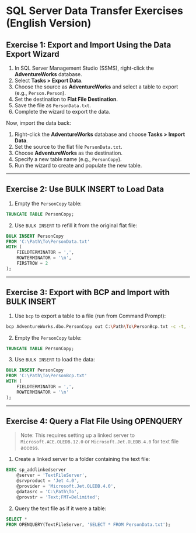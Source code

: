 # SQL Server Data Transfer Exercises (English Version)

## Exercise 1: Export and Import Using the Data Export Wizard

1. In SQL Server Management Studio (SSMS), right-click the **AdventureWorks** database.
2. Select **Tasks > Export Data**.
3. Choose the source as **AdventureWorks** and select a table to export (e.g., `Person.Person`).
4. Set the destination to **Flat File Destination**.
5. Save the file as `PersonData.txt`.
6. Complete the wizard to export the data.

Now, import the data back:

1. Right-click the **AdventureWorks** database and choose **Tasks > Import Data**.
2. Set the source to the flat file `PersonData.txt`.
3. Choose **AdventureWorks** as the destination.
4. Specify a new table name (e.g., `PersonCopy`).
5. Run the wizard to create and populate the new table.

---

## Exercise 2: Use BULK INSERT to Load Data

1. Empty the `PersonCopy` table:

```sql
TRUNCATE TABLE PersonCopy;
```

2. Use `BULK INSERT` to refill it from the original flat file:

```sql
BULK INSERT PersonCopy
FROM 'C:\Path\To\PersonData.txt'
WITH (
    FIELDTERMINATOR = ',',
    ROWTERMINATOR = '\n',
    FIRSTROW = 2
);
```

---

## Exercise 3: Export with BCP and Import with BULK INSERT

1. Use `bcp` to export a table to a file (run from Command Prompt):

```bash
bcp AdventureWorks.dbo.PersonCopy out C:\Path\To\PersonBcp.txt -c -t, -T -S localhost
```

2. Empty the `PersonCopy` table:

```sql
TRUNCATE TABLE PersonCopy;
```

3. Use `BULK INSERT` to load the data:

```sql
BULK INSERT PersonCopy
FROM 'C:\Path\To\PersonBcp.txt'
WITH (
    FIELDTERMINATOR = ',',
    ROWTERMINATOR = '\n'
);
```

---

## Exercise 4: Query a Flat File Using OPENQUERY

> Note: This requires setting up a linked server to `Microsoft.ACE.OLEDB.12.0` or `Microsoft.Jet.OLEDB.4.0` for text file access.

1. Create a linked server to a folder containing the text file:

```sql
EXEC sp_addlinkedserver
    @server = 'TextFileServer',
    @srvproduct = 'Jet 4.0',
    @provider = 'Microsoft.Jet.OLEDB.4.0',
    @datasrc = 'C:\Path\To',
    @provstr = 'Text;FMT=Delimited';
```

2. Query the text file as if it were a table:

```sql
SELECT *
FROM OPENQUERY(TextFileServer, 'SELECT * FROM PersonData.txt');
```

